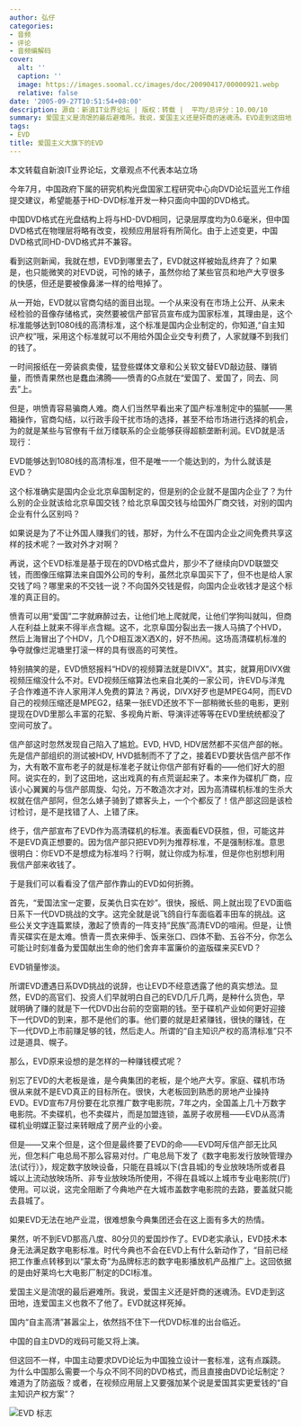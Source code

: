 ```yaml
---
author: 弘仔
categories:
- 音频
- 评论
- 音频编解码
cover:
  alt: ''
  caption: ''
  image: https://images.soomal.cc/images/doc/20090417/00000921.webp
  relative: false
date: '2005-09-27T10:51:54+08:00'
description: 源自：新浪IT业界论坛 | 版权：转载 |  平均/总评分：10.00/10
summary: 爱国主义是流氓的最后避难所。我说，爱国主义还是奸商的迷魂汤。EVD走到这田地，连爱国主义也救不了他了。EVD就这样死掉。
tags:
- EVD
title: 爱国主义大旗下的EVD
---
```


本文转载自新浪IT业界论坛，文章观点不代表本站立场

今年7月，中国政府下属的研究机构光盘国家工程研究中心向DVD论坛蓝光工作组提交建议，希望能基于HD-DVD标准开发一种只面向中国的DVD格式。

中国DVD格式在光盘结构上将与HD-DVD相同，记录层厚度均为0.6毫米，但中国DVD格式在物理层将略有改变，视频应用层将有所简化。由于上述变更，中国DVD格式同HD-DVD格式并不兼容。

看到这则新闻，我就在想，EVD到哪里去了，EVD就这样被始乱终弃了？如果是，也只能微笑的对EVD说，可怜的婊子，虽然你给了某些官员和地产大亨很多的快感，但还是要被像鼻涕一样的给甩掉了。

从一开始，EVD就以官商勾结的面目出现。一个从来没有在市场上公开、从来未经检验的音像存储格式，突然要被信产部官员宣布成为国家标准，其理由是，这个标准能够达到1080线的高清标准，这个标准是国内企业制定的，你知道,“自主知识产权”哦，采用这个标准就可以不用给外国企业交专利费了，人家就赚不到我们的钱了。

一时间报纸在一旁装疯卖傻，猛登些媒体文章和公关软文替EVD敲边鼓、赚销量，而愤青果然也是蠢血沸腾――愤青的G点就在“爱国了、爱国了，同去、同去”上。

但是，哄愤青容易骗商人难。商人们当然早看出来了国产标准制定中的猫腻――黑箱操作，官商勾结，以行政手段干扰市场的选择，甚至不给市场进行选择的机会，为的就是某些与官僚有千丝万缕联系的企业能够获得超额垄断利润。EVD就是活现行：

EVD能够达到1080线的高清标准，但不是唯一一个能达到的，为什么就该是EVD？

这个标准确实是国内企业北京阜国制定的，但是别的企业就不是国内企业了？为什么别的企业就该给北京阜国交钱？给北京阜国交钱与给国外厂商交钱，对别的国内企业有什么区别吗？

如果说是为了不让外国人赚我们的钱，那好，为什么不在国内企业之间免费共享这样的技术呢？一致对外才对啊？

再说，这个EVD标准是基于现在的DVD格式盘片，那少不了继续向DVD联盟交钱，而图像压缩算法来自国外公司的专利，虽然北京阜国买下了，但不也是给人家交钱了吗？哪里来的不交钱一说？不向国外交钱是假，向国内企业收钱才是这个标准的真正目的。

愤青可以用“爱国”二字就麻醉过去，让他们地上爬就爬，让他们学狗叫就叫，但商人在利益上就来不得半点含糊。这不，北京阜国分裂出去一拨人马搞了个HVD，然后上海冒出了个HDV，几个D相互泼X洒X的，好不热闹。这场高清碟机标准的争夺就像烂泥塘里打滚一样的具有很高的可笑性。

特别搞笑的是，EVD愤怒报料“HDV的视频算法就是DIVX”。其实，就算用DIVX做视频压缩没什么不对。EVD视频压缩算法也来自北美的一家公司，许EVD与洋鬼子合作难道不许人家用洋人免费的算法？再说，DIVX好歹也是MPEG4阿，而EVD自己的视频压缩还是MPEG2，结果一张EVD还放不下一部稍微长些的电影，更别提现在DVD里那么丰富的花絮、多视角片断、导演评述等等在EVD里统统都没了空间可放了。

信产部这时忽然发现自己陷入了尴尬。EVD, HVD, HDV居然都不买信产部的帐。先是信产部组织的测试被HDV, HVD抵制而不了了之，接着EVD要状告信产部不作为，大有敢不宣布老子的就是标准老子就让你信产部有好看的――他们好大的胆阿。说实在的，到了这田地，这出戏真的有点荒诞起来了。本来作为碟机厂商，应该小心翼翼的与信产部周旋、勾兑，万不敢造次才对，因为高清碟机标准的生杀大权就在信产部阿，但怎么婊子骑到了嫖客头上，一个个都反了！信产部这回是该检讨检讨，是不是找错了人、上错了床。

终于，信产部宣布了EVD作为高清碟机的标准。表面看EVD获胜，但，可能这并不是EVD真正想要的。因为信产部只把EVD列为推荐标准，不是强制标准。意思很明白：你EVD不是想成为标准吗？行啊，就让你成为标准，但是你也别想利用我信产部来收钱了。

于是我们可以看看没了信产部作靠山的EVD如何折腾。

首先，“爱国法宝一定要，反美仇日实在妙”。很快，报纸、网上就出现了EVD面临日系下一代DVD挑战的文字。这完全就是说飞鸽自行车面临着丰田车的挑战。这些公关文字连篇累牍，激起了愤青的一阵支持“民族”高清EVD的喧闹。但是，让愤青买碟实在是太难。愤青一贯衣来伸手、饭来张口、四体不勤、五谷不分，你怎么可能让时刻准备为爱国献出生命的他们舍弃丰富廉价的盗版碟来买EVD？

EVD销量惨淡。

所谓EVD遭遇日系DVD挑战的说辞，也让EVD不经意透露了他的真实想法。显然，EVD的高官们、投资人们早就明白自己的EVD几斤几两，是种什么货色，早就明确了赚的就是下一代DVD出台前的空窗期的钱。至于碟机产业如何更好迎接下一代DVD的到来，那不是他们的事。他们要的就是赶紧赚钱，很快的赚钱，在下一代DVD上市前赚足够的钱，然后走人。所谓的“自主知识产权的高清标准”只不过是道具、幌子。

那么，EVD原来设想的是怎样的一种赚钱模式呢？

别忘了EVD的大老板是谁，是今典集团的老板，是个地产大亨。家庭、碟机市场很从来就不是EVD真正的目标所在。很快，大老板回到熟悉的房地产业操持EVD。EVD宣布7月份要在北京推广数字电影院，7年之内，全国盖上几十万数字电影院。不卖碟机，也不卖碟片，而是加盟连锁，盖房子收房租――EVD从高清碟机业明媒正娶过来转眼成了房产业的小妾。

但是――又来个但是，这个但是最终要了EVD的命――EVD呵斥信产部无比风光，但怎料广电总局不那么容易对付。广电总局下发了《数字电影发行放映管理办法(试行）》，规定数字放映设备，只能在县城以下(含县城)的专业放映场所或者县城以上流动放映场所、非专业放映场所使用，不得在县城以上城市专业电影院(厅)使用。可以说，这完全阻断了今典地产在大城市盖数字电影院的去路，要盖就只能去县城了。

如果EVD无法在地产业混，很难想象今典集团还会在这上面有多大的热情。

果然，听不到EVD那高八度、80分贝的爱国炒作了。EVD老实承认，EVD技术本身无法满足数字电影标准。时代今典也不会在EVD上有什么新动作了，“目前已经把工作重点转移到以“蒙太奇”为品牌标志的数字电影播放机产品推广上。这回依据的是由好莱坞七大电影厂制定的DCI标准。

爱国主义是流氓的最后避难所。我说，爱国主义还是奸商的迷魂汤。EVD走到这田地，连爱国主义也救不了他了。EVD就这样死掉。

国内“自主高清”甚嚣尘上，依然挡不住下一代DVD标准的出台临近。

中国的自主DVD的戏码可能又将上演。

但这回不一样，中国主动要求DVD论坛为中国独立设计一套标准，这有点蹊跷。为什么中国那么需要一个与众不同不同的DVD格式，而且直接由DVD论坛制定？难道为了防盗版？或者，在视频应用层上又要强加某个说是爱国其实更爱钱的“自主知识产权方案”？



![EVD 标志](https://images.soomal.cc/images/doc/20090417/00000921.webp)